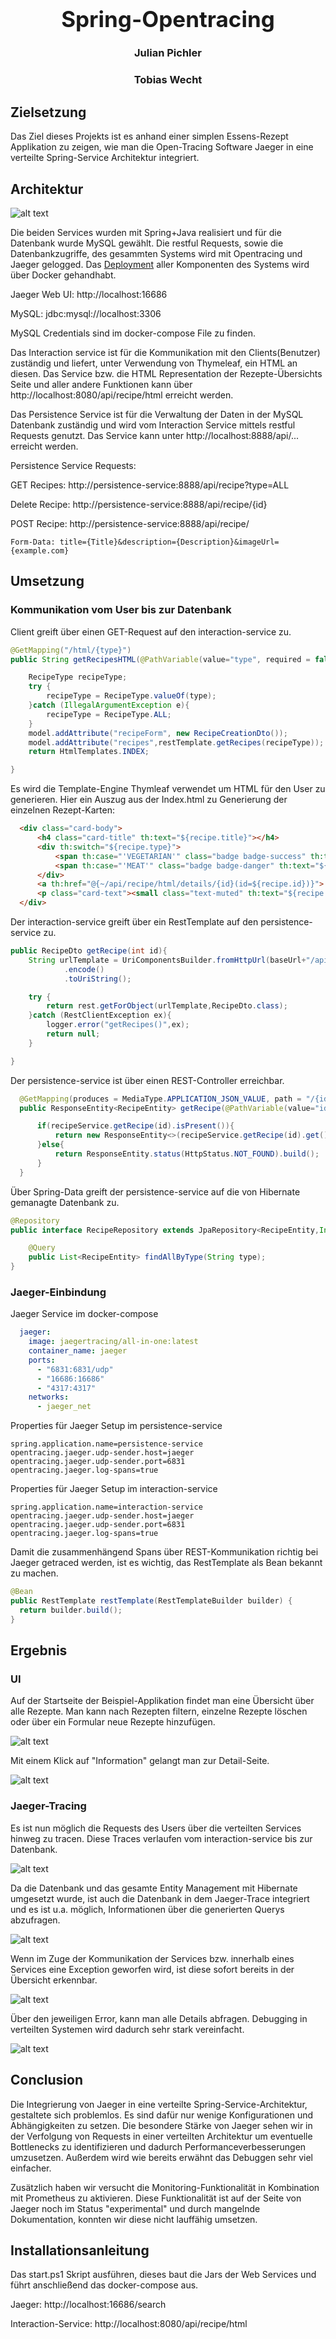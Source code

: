 <div style="text-align: center;">
<h1  style="font-size: 35px">Spring-Opentracing</h1>
<h3>Julian Pichler</h3> 
<h3>Tobias Wecht</h3>
</div>

## Zielsetzung
Das Ziel dieses Projekts ist es anhand einer simplen Essens-Rezept Applikation zu zeigen, wie man die Open-Tracing Software Jaeger in eine verteilte Spring-Service Architektur integriert.

## Architektur
![alt text](/images/architektur.jpg)

Die beiden Services wurden mit Spring+Java realisiert und für die Datenbank wurde MySQL gewählt. Die restful Requests, sowie die Datenbankzugriffe, des gesammten Systems wird mit Opentracing und Jaeger gelogged. Das [Deployment](#installationsanleitung) aller Komponenten des Systems wird über Docker gehandhabt.

Jaeger Web UI: http://localhost:16686

MySQL: jdbc:mysql://localhost:3306

MySQL Credentials sind im docker-compose File zu finden.

Das Interaction service ist für die Kommunikation mit den Clients(Benutzer) zuständig und liefert, unter Verwendung von Thymeleaf, ein HTML an diesen.
Das Service bzw. die HTML Representation der Rezepte-Übersichts Seite und aller andere Funktionen kann über http://localhost:8080/api/recipe/html erreicht werden.

Das Persistence Service ist für die Verwaltung der Daten in der MySQL Datenbank zuständig und wird vom Interaction Service mittels restful Requests genutzt. Das Service kann unter http://localhost:8888/api/... erreicht werden. 

Persistence  Service Requests:

GET Recipes: http://persistence-service:8888/api/recipe?type=ALL

Delete Recipe: http://persistence-service:8888/api/recipe/{id}

POST Recipe: http://persistence-service:8888/api/recipe/

    Form-Data: title={Title}&description={Description}&imageUrl={example.com}


## Umsetzung

### Kommunikation vom User bis zur Datenbank

Client greift über einen GET-Request auf den interaction-service zu.

```java
@GetMapping("/html/{type}")
public String getRecipesHTML(@PathVariable(value="type", required = false) String type, Model model){

    RecipeType recipeType;
    try {
        recipeType = RecipeType.valueOf(type);
    }catch (IllegalArgumentException e){
        recipeType = RecipeType.ALL;
    }
    model.addAttribute("recipeForm", new RecipeCreationDto());
    model.addAttribute("recipes",restTemplate.getRecipes(recipeType));
    return HtmlTemplates.INDEX;

}
```

Es wird die Template-Engine Thymleaf verwendet um HTML für den User zu generieren. Hier ein Auszug aus der Index.html zu Generierung der einzelnen Rezept-Karten:

```html
  <div class="card-body">
      <h4 class="card-title" th:text="${recipe.title}"></h4>
      <div th:switch="${recipe.type}">
          <span th:case="'VEGETARIAN'" class="badge badge-success" th:text="${recipe.type}"></span>
          <span th:case="'MEAT'" class="badge badge-danger" th:text="${recipe.type}"></span>
      </div>
      <a th:href="@{~/api/recipe/html/details/{id}(id=${recipe.id})}"> Information</a>
      <p class="card-text"><small class="text-muted" th:text="${recipe.date}"></small></p>
  </div>
```

Der interaction-service greift über ein RestTemplate auf den persistence-service zu.

```java
public RecipeDto getRecipe(int id){
    String urlTemplate = UriComponentsBuilder.fromHttpUrl(baseUrl+"/api/recipe/"+id)
            .encode()
            .toUriString();

    try {
        return rest.getForObject(urlTemplate,RecipeDto.class);
    }catch (RestClientException ex){
        logger.error("getRecipes()",ex);
        return null;
    }

}
```

Der persistence-service ist über einen REST-Controller erreichbar.

```java
  @GetMapping(produces = MediaType.APPLICATION_JSON_VALUE, path = "/{id}")
  public ResponseEntity<RecipeEntity> getRecipe(@PathVariable(value="id")  int id){

      if(recipeService.getRecipe(id).isPresent()){
          return new ResponseEntity<>(recipeService.getRecipe(id).get(), HttpStatus.OK);
      }else{
          return ResponseEntity.status(HttpStatus.NOT_FOUND).build();
      }
  }

```

Über Spring-Data greift der persistence-service auf die von Hibernate gemanagte Datenbank zu.

```java
@Repository
public interface RecipeRepository extends JpaRepository<RecipeEntity,Integer>{

    @Query
    public List<RecipeEntity> findAllByType(String type);
}
```



### Jaeger-Einbindung

Jaeger Service im docker-compose
```yml
  jaeger:
    image: jaegertracing/all-in-one:latest
    container_name: jaeger
    ports:
      - "6831:6831/udp"
      - "16686:16686"
      - "4317:4317"
    networks:
      - jaeger_net     
```

Properties für Jaeger Setup im persistence-service
```properties
spring.application.name=persistence-service
opentracing.jaeger.udp-sender.host=jaeger
opentracing.jaeger.udp-sender.port=6831
opentracing.jaeger.log-spans=true
```

Properties für Jaeger Setup im interaction-service
```properties
spring.application.name=interaction-service
opentracing.jaeger.udp-sender.host=jaeger
opentracing.jaeger.udp-sender.port=6831
opentracing.jaeger.log-spans=true
```

Damit die zusammenhängend Spans über REST-Kommunikation richtig bei Jaeger getraced werden, ist es wichtig, das RestTemplate als Bean bekannt zu machen.
```java
@Bean
public RestTemplate restTemplate(RestTemplateBuilder builder) {
  return builder.build();
}
  ```


## Ergebnis
### UI
Auf der Startseite der Beispiel-Applikation findet man eine Übersicht über alle Rezepte. Man kann nach Rezepten filtern, einzelne Rezepte löschen oder über ein Formular neue Rezepte hinzufügen.

![alt text](/images/UI-1.jpg)

Mit einem Klick auf "Information" gelangt man zur Detail-Seite.

![alt text](/images/UI-2.jpg)


### Jaeger-Tracing
Es ist nun möglich die Requests des Users über die verteilten Services hinweg zu tracen. Diese Traces verlaufen vom interaction-service bis zur Datenbank.

![alt text](/images/jaeger-trace.jpg)

Da die Datenbank und das gesamte Entity Management mit Hibernate umgesetzt wurde, ist auch die Datenbank in dem Jaeger-Trace integriert und es ist u.a. möglich, Informationen über die generierten Querys abzufragen.

![alt text](/images/jaeger-trace-with-query.jpg)

Wenn im Zuge der Kommunikation der Services bzw. innerhalb eines Services eine Exception geworfen wird, ist diese sofort bereits in der Übersicht erkennbar.

![alt text](/images/error-persistence-service-1.jpg)

Über den jeweiligen Error, kann man alle Details abfragen. Debugging in verteilten Systemen wird dadurch sehr stark vereinfacht.

![alt text](/images/error-persistence-service-2.jpg)

## Conclusion
Die Integrierung von Jaeger in eine verteilte Spring-Service-Architektur, gestaltete sich problemlos. Es sind dafür nur wenige Konfigurationen und Abhängigkeiten zu setzen. Die besondere Stärke von Jaeger sehen wir in der Verfolgung von Requests in einer verteilten Architektur um eventuelle Bottlenecks zu identifizieren und dadurch Performanceverbesserungen umzusetzen. Außerdem wird wie bereits erwähnt das Debuggen sehr viel einfacher.

Zusätzlich haben wir versucht die Monitoring-Funktionalität in Kombination mit Prometheus zu aktivieren. Diese Funktionalität ist auf der Seite von Jaeger noch im Status "experimental" und durch mangelnde Dokumentation, konnten wir diese nicht lauffähig umsetzen.


## Installationsanleitung
Das start.ps1 Skript ausführen, dieses baut die Jars der Web Services und führt anschließend das docker-compose aus.

Jaeger: http://localhost:16686/search

Interaction-Service: http://localhost:8080/api/recipe/html
